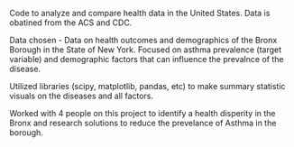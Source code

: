 Code to analyze and compare health data in the United States. Data is obatined from the ACS and CDC.
  
Data chosen - Data on health outcomes and demographics of the Bronx Borough in the State of New York. Focused on asthma prevalence (target variable) and demographic factors that can influence the prevalnce of the disease. 

Utilized libraries (scipy, matplotlib, pandas, etc) to make summary statistic visuals on the diseases and all factors.

Worked with 4 people on this project to identify a health disperity in the Bronx and research solutions to reduce the prevelance of Asthma in the borough. 
